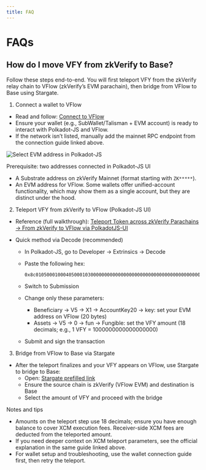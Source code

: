 ```yaml
---
title: FAQ
---
```


# FAQs

## How do I move VFY from zkVerify to Base?

Follow these steps end-to-end. You will first teleport VFY from the zkVerify relay chain to VFlow (zkVerify’s EVM parachain), then bridge from VFlow to Base using Stargate.

1) Connect a wallet to VFlow

- Read and follow: [Connect to VFlow](https://docs.zkverify.io/architecture/VFlow/connect-a-wallet)
- Ensure your wallet (e.g., SubWallet/Talisman + EVM account) is ready to interact with Polkadot-JS and VFlow.
- If the network isn’t listed, manually add the mainnet RPC endpoint from the connection guide linked above.

![Select EVM address in Polkadot-JS](./architecture/08-VFlow/03-VFY-Bridging/img/select_EVM_address.png)

Prerequisite: two addresses connected in Polkadot-JS UI

- A Substrate address on zkVerify Mainnet (format starting with `ZK*****`).
- An EVM address for VFlow. Some wallets offer unified-account functionality, which may show them as a single account, but they are distinct under the hood.

2) Teleport VFY from zkVerify to VFlow (Polkadot-JS UI)

- Reference (full walkthrough): [Teleport Token across zkVerify Parachains → From zkVerify to VFlow via PolkadotJS-UI](https://docs.zkverify.io/architecture/VFlow/VFY-Bridging/token-teleport#from-zkverify-to-vflow-via-polkadotjs-ui)

- Quick method via Decode (recommended)
  - In Polkadot-JS, go to Developer → Extrinsics → Decode
  - Paste the following hex: 

    ```
    0x8c0105000100040500010300000000000000000000000000000000000000000005040000000000000000
    ```

  - Switch to Submission
  - Change only these parameters:
    - Beneficiary → V5 → X1 → AccountKey20 → key: set your EVM address on VFlow (20 bytes)
    - Assets → V5 → 0 → fun → Fungible: set the VFY amount (18 decimals; e.g., 1 VFY = 1000000000000000000)
  - Submit and sign the transaction

3) Bridge from VFlow to Base via Stargate

- After the teleport finalizes and your VFY appears on VFlow, use Stargate to bridge to Base:
  - Open: [Stargate prefilled link](https://stargate.finance/bridge?srcChain=zkverify&srcToken=0xEeeeeEeeeEeEeeEeEeEeeEEEeeeeEeeeeeeeEEeE&dstChain=base&dstToken=0xa749dE6c28262B7ffbc5De27dC845DD7eCD2b358)
  - Ensure the source chain is zkVerify (VFlow EVM) and destination is Base
  - Select the amount of VFY and proceed with the bridge

Notes and tips

- Amounts on the teleport step use 18 decimals; ensure you have enough balance to cover XCM execution fees. Receiver-side XCM fees are deducted from the teleported amount.
- If you need deeper context on XCM teleport parameters, see the official explanation in the same guide linked above.
- For wallet setup and troubleshooting, use the wallet connection guide first, then retry the teleport.